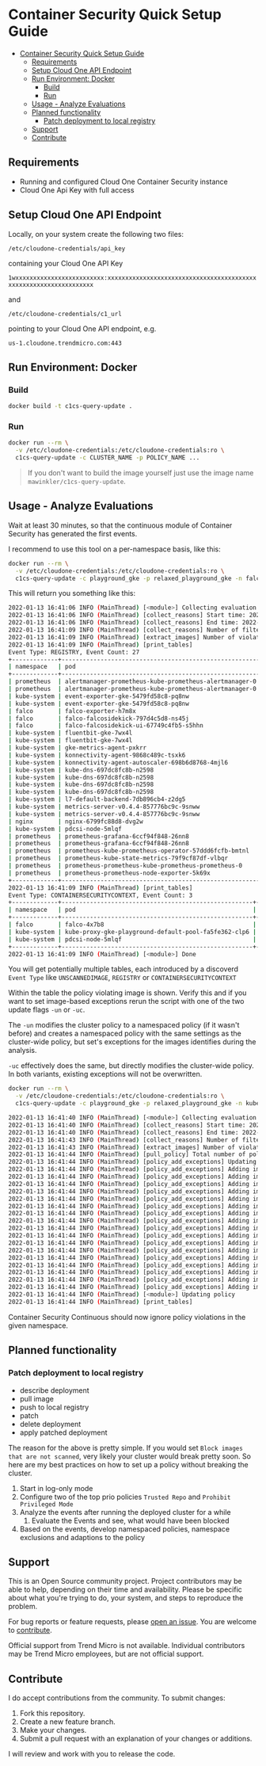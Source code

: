 # Container Security Quick Setup Guide

- [Container Security Quick Setup Guide](#container-security-quick-setup-guide)
  - [Requirements](#requirements)
  - [Setup Cloud One API Endpoint](#setup-cloud-one-api-endpoint)
  - [Run Environment: Docker](#run-environment-docker)
    - [Build](#build)
    - [Run](#run)
  - [Usage - Analyze Evaluations](#usage---analyze-evaluations)
  - [Planned functionality](#planned-functionality)
    - [Patch deployment to local registry](#patch-deployment-to-local-registry)
  - [Support](#support)
  - [Contribute](#contribute)

## Requirements

- Running and configured Cloud One Container Security instance
- Cloud One Api Key with full access

## Setup Cloud One API Endpoint

Locally, on your system create the following two files:

`/etc/cloudone-credentials/api_key`

containing your Cloud One API Key

`1wxxxxxxxxxxxxxxxxxxxxxxxxx:xxxxxxxxxxxxxxxxxxxxxxxxxxxxxxxxxxxxxxxxxxxxxxxxxxxxxxxxxxxxxxxxxx`

and

`/etc/cloudone-credentials/c1_url`

pointing to your Cloud One API endpoint, e.g.

`us-1.cloudone.trendmicro.com:443`

## Run Environment: Docker

### Build

```sh
docker build -t c1cs-query-update .
```

### Run

```sh
docker run --rm \
  -v /etc/cloudone-credentials:/etc/cloudone-credentials:ro \
  c1cs-query-update -c CLUSTER_NAME -p POLICY_NAME ...
```

> If you don't want to build the image yourself just use the image name `mawinkler/c1cs-query-update`.
## Usage - Analyze Evaluations

Wait at least 30 minutes, so that the continuous module of Container Security has generated the first events.

I recommend to use this tool on a per-namespace basis, like this:

```sh
docker run --rm \
  -v /etc/cloudone-credentials:/etc/cloudone-credentials:ro \
  c1cs-query-update -c playground_gke -p relaxed_playground_gke -n falco
```

This will return you something like this:

```sh
2022-01-13 16:41:06 INFO (MainThread) [<module>] Collecting evaluation event reasons
2022-01-13 16:41:06 INFO (MainThread) [collect_reasons] Start time: 2022-01-13T15:41:06Z
2022-01-13 16:41:06 INFO (MainThread) [collect_reasons] End time: 2022-01-13T16:41:06Z
2022-01-13 16:41:09 INFO (MainThread) [collect_reasons] Number of filtered reasons: 30
2022-01-13 16:41:09 INFO (MainThread) [extract_images] Number of violating images: 30
2022-01-13 16:41:09 INFO (MainThread) [print_tables] 
Event Type: REGISTRY, Event Count: 27
+-------------+--------------------------------------------------------+-------------------------------------+---------------------------+------------+
| namespace   | pod                                                    | image                               | container                 | rule       |
+-------------+--------------------------------------------------------+-------------------------------------+---------------------------+------------+
| prometheus  | alertmanager-prometheus-kube-prometheus-alertmanager-0 | alertmanager                        | alertmanager              | not-equals |
| prometheus  | alertmanager-prometheus-kube-prometheus-alertmanager-0 | prometheus-config-reloader          | config-reloader           | not-equals |
| kube-system | event-exporter-gke-5479fd58c8-pq8nw                    | event-exporter                      | event-exporter            | not-equals |
| kube-system | event-exporter-gke-5479fd58c8-pq8nw                    | prometheus-to-sd                    | prometheus-to-sd-exporter | not-equals |
| falco       | falco-exporter-h7m8x                                   | falco-exporter                      | falco-exporter            | not-equals |
| falco       | falco-falcosidekick-797d4c5d8-ns45j                    | falcosidekick                       | falcosidekick             | not-equals |
| falco       | falco-falcosidekick-ui-67749c4fb5-s5hhn                | falcosidekick-ui                    | falcosidekick             | not-equals |
| kube-system | fluentbit-gke-7wx4l                                    | fluent-bit                          | fluentbit                 | not-equals |
| kube-system | fluentbit-gke-7wx4l                                    | fluent-bit-gke-exporter             | fluentbit-gke             | not-equals |
| kube-system | gke-metrics-agent-pxkrr                                | gke-metrics-agent                   | gke-metrics-agent         | not-equals |
| kube-system | konnectivity-agent-9868c489c-tsxk6                     | proxy-agent                         | konnectivity-agent        | not-equals |
| kube-system | konnectivity-agent-autoscaler-698b6d8768-4mjl6         | cluster-proportional-autoscaler     | autoscaler                | not-equals |
| kube-system | kube-dns-697dc8fc8b-n2598                              | k8s-dns-kube-dns                    | kubedns                   | not-equals |
| kube-system | kube-dns-697dc8fc8b-n2598                              | k8s-dns-dnsmasq-nanny               | dnsmasq                   | not-equals |
| kube-system | kube-dns-697dc8fc8b-n2598                              | k8s-dns-sidecar                     | sidecar                   | not-equals |
| kube-system | kube-dns-697dc8fc8b-n2598                              | prometheus-to-sd                    | prometheus-to-sd          | not-equals |
| kube-system | l7-default-backend-7db896cb4-z2dg5                     | ingress-gce-404-server-with-metrics | default-http-backend      | not-equals |
| kube-system | metrics-server-v0.4.4-857776bc9c-9snww                 | metrics-server                      | metrics-server            | not-equals |
| kube-system | metrics-server-v0.4.4-857776bc9c-9snww                 | addon-resizer                       | metrics-server-nanny      | not-equals |
| nginx       | nginx-6799fc88d8-dvg2w                                 | nginx                               | nginx                     | not-equals |
| kube-system | pdcsi-node-5mlqf                                       | csi-node-driver-registrar           | csi-driver-registrar      | not-equals |
| prometheus  | prometheus-grafana-6ccf94f848-26nn8                    | k8s-sidecar                         | grafana-sc-dashboard      | not-equals |
| prometheus  | prometheus-grafana-6ccf94f848-26nn8                    | grafana                             | grafana                   | not-equals |
| prometheus  | prometheus-kube-prometheus-operator-57ddd6fcfb-bmtnl   | prometheus-operator                 | kube-prometheus-stack     | not-equals |
| prometheus  | prometheus-kube-state-metrics-79f9cf87df-vlbqr         | kube-state-metrics                  | kube-state-metrics        | not-equals |
| prometheus  | prometheus-prometheus-kube-prometheus-prometheus-0     | prometheus                          | prometheus                | not-equals |
| prometheus  | prometheus-prometheus-node-exporter-5k69x              | node-exporter                       | node-exporter             | not-equals |
+-------------+--------------------------------------------------------+-------------------------------------+---------------------------+------------+
2022-01-13 16:41:09 INFO (MainThread) [print_tables] 
Event Type: CONTAINERSECURITYCONTEXT, Event Count: 3
+-------------+------------------------------------------------------+----------------------------------------+---------------+------------+
| namespace   | pod                                                  | image                                  | container     | rule       |
+-------------+------------------------------------------------------+----------------------------------------+---------------+------------+
| falco       | falco-4x7b8                                          | falco                                  | falco         | privileged |
| kube-system | kube-proxy-gke-playground-default-pool-fa5fe362-clp6 | kube-proxy-amd64                       | kube-proxy    | privileged |
| kube-system | pdcsi-node-5mlqf                                     | gcp-compute-persistent-disk-csi-driver | gce-pd-driver | privileged |
+-------------+------------------------------------------------------+----------------------------------------+---------------+------------+
2022-01-13 16:41:09 INFO (MainThread) [<module>] Done
```

You will get potentially multiple tables, each introduced by a discoverd `Event Type` like `UNSCANNEDIMAGE`, `REGISTRY` or `CONTAINERSECURITYCONTEXT`

Within the table the policy violating image is shown. Verify this and if you want to set image-based exceptions rerun the script with one of the two update flags `-un` or `-uc`.

The `-un` modifies the cluster policy to a namespaced policy (if it wasn't before) and creates a namespaced policy with the same settings as the cluster-wide policy, but set's exceptions for the images identifies during the analysis.

`-uc` effectively does the same, but directly modifies the cluster-wide policy. In both variants, existing exceptions will not be overwritten.

```sh
docker run --rm \
  -v /etc/cloudone-credentials:/etc/cloudone-credentials:ro \
  c1cs-query-update -c playground_gke -p relaxed_playground_gke -n kube-system -un
```

```sh
2022-01-13 16:41:40 INFO (MainThread) [<module>] Collecting evaluation event reasons
2022-01-13 16:41:40 INFO (MainThread) [collect_reasons] Start time: 2022-01-13T15:41:40Z
2022-01-13 16:41:40 INFO (MainThread) [collect_reasons] End time: 2022-01-13T16:41:40Z
2022-01-13 16:41:43 INFO (MainThread) [collect_reasons] Number of filtered reasons: 17
2022-01-13 16:41:43 INFO (MainThread) [extract_images] Number of violating images: 17
2022-01-13 16:41:44 INFO (MainThread) [pull_policy] Total number of policies: 2
2022-01-13 16:41:44 INFO (MainThread) [policy_add_exceptions] Updating namespaced policy
2022-01-13 16:41:44 INFO (MainThread) [policy_add_exceptions] Adding image exception for event-exporter
2022-01-13 16:41:44 INFO (MainThread) [policy_add_exceptions] Adding image exception for prometheus-to-sd
2022-01-13 16:41:44 INFO (MainThread) [policy_add_exceptions] Adding image exception for fluent-bit
2022-01-13 16:41:44 INFO (MainThread) [policy_add_exceptions] Adding image exception for fluent-bit-gke-exporter
2022-01-13 16:41:44 INFO (MainThread) [policy_add_exceptions] Adding image exception for gke-metrics-agent
2022-01-13 16:41:44 INFO (MainThread) [policy_add_exceptions] Adding image exception for proxy-agent
2022-01-13 16:41:44 INFO (MainThread) [policy_add_exceptions] Adding image exception for cluster-proportional-autoscaler
2022-01-13 16:41:44 INFO (MainThread) [policy_add_exceptions] Adding image exception for k8s-dns-kube-dns
2022-01-13 16:41:44 INFO (MainThread) [policy_add_exceptions] Adding image exception for k8s-dns-dnsmasq-nanny
2022-01-13 16:41:44 INFO (MainThread) [policy_add_exceptions] Adding image exception for k8s-dns-sidecar
2022-01-13 16:41:44 INFO (MainThread) [policy_add_exceptions] Adding image exception for prometheus-to-sd
2022-01-13 16:41:44 INFO (MainThread) [policy_add_exceptions] Adding image exception for ingress-gce-404-server-with-metrics
2022-01-13 16:41:44 INFO (MainThread) [policy_add_exceptions] Adding image exception for metrics-server
2022-01-13 16:41:44 INFO (MainThread) [policy_add_exceptions] Adding image exception for addon-resizer
2022-01-13 16:41:44 INFO (MainThread) [policy_add_exceptions] Adding image exception for csi-node-driver-registrar
2022-01-13 16:41:44 INFO (MainThread) [policy_add_exceptions] Adding image exception for kube-proxy-amd64
2022-01-13 16:41:44 INFO (MainThread) [policy_add_exceptions] Adding image exception for gcp-compute-persistent-disk-csi-driver
2022-01-13 16:41:44 INFO (MainThread) [<module>] Updating policy
2022-01-13 16:41:44 INFO (MainThread) [print_tables] 
```

Container Security Continuous should now ignore policy violations in the given namespace.

## Planned functionality

### Patch deployment to local registry

- describe deployment
- pull image
- push to local registry
- patch
- delete deployment
- apply patched deployment

The reason for the above is pretty simple. If you would set `Block images that are not scanned`, very likely your cluster would break pretty soon. So here are my best practices on how to set up a policy without breaking the cluster.

1. Start in log-only mode
2. Configure two of the top prio policies `Trusted Repo` and `Prohibit Privileged Mode`
3. Analyze the events after running the deployed cluster for a while
   1. Evaluate the Events and see, what would have been blocked
4. Based on the events, develop namespaced policies, namespace exclusions and adaptions to the policy

## Support

This is an Open Source community project. Project contributors may be able to help, depending on their time and availability. Please be specific about what you're trying to do, your system, and steps to reproduce the problem.

For bug reports or feature requests, please [open an issue](../../issues). You are welcome to [contribute](#contribute).

Official support from Trend Micro is not available. Individual contributors may be Trend Micro employees, but are not official support.

## Contribute

I do accept contributions from the community. To submit changes:

1. Fork this repository.
1. Create a new feature branch.
1. Make your changes.
1. Submit a pull request with an explanation of your changes or additions.

I will review and work with you to release the code.
